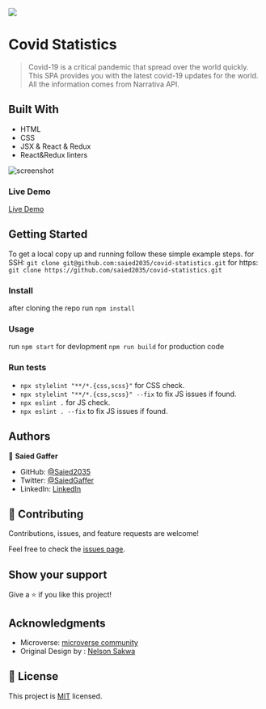 ![](https://img.shields.io/badge/Microverse-blueviolet)

#  Covid Statistics

> Covid-19 is a critical pandemic that spread over the world quickly. This SPA provides you with the latest covid-19 updates for the world. All the information comes from Narrativa API.

## Built With

- HTML
- CSS
- JSX & React & Redux
- React&Redux linters

![screenshot](https://i.postimg.cc/WpnX4hz7/screenshot.png)

### Live Demo 

[Live Demo](https://saied-covid-statistics.netlify.app/)

## Getting Started

To get a local copy up and running follow these simple example steps.
for SSH:
`git clone git@github.com:saied2035/covid-statistics.git`
for https:
`git clone https://github.com/saied2035/covid-statistics.git`
### Install
 
 after cloning the repo run 
 `npm install`

### Usage
   run 
 `npm start` for devlopment
 `npm run build` for production code
### Run tests
   - `npx stylelint "**/*.{css,scss}"` for CSS check.
   - `npx stylelint "**/*.{css,scss}" --fix` to fix JS issues if found.
   - `npx eslint .` for JS check.
   - `npx eslint . --fix` to fix JS issues if found.

## Authors

👤 **Saied Gaffer**

- GitHub: [@Saied2035](https://github.com/saied2035)
- Twitter: [@SaiedGaffer](https://twitter.com/SaiedGaffer)
- LinkedIn: [LinkedIn](https://www.linkedin.com/in/saiedgaffer/)

## 🤝 Contributing

Contributions, issues, and feature requests are welcome!

Feel free to check the [issues page](https://github.com/saied2035/covid-statistics/issues).

## Show your support

Give a ⭐️ if you like this project!

## Acknowledgments

- Microverse: [microverse community](https://github.com/microverseinc)
- Original Design by : [Nelson Sakwa](https://www.behance.net/sakwadesignstudio)

## 📝 License

This project is [MIT](./MIT.md) licensed.